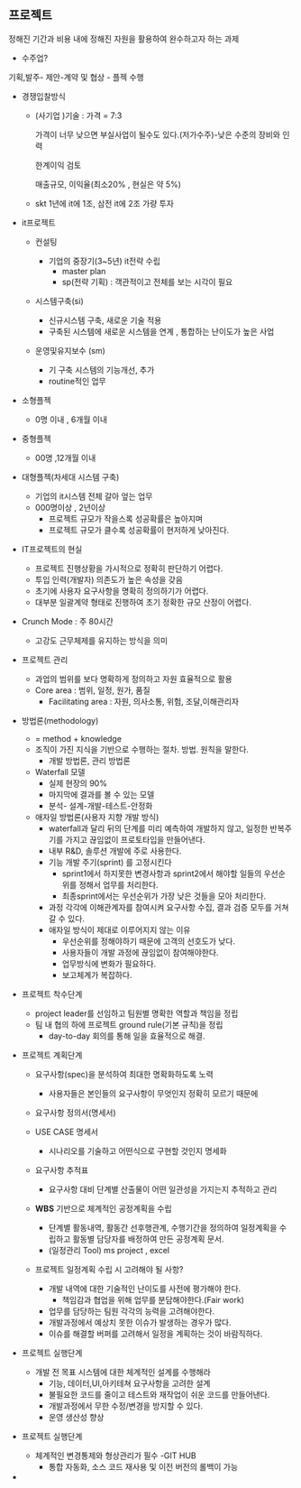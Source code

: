 ## 프로젝트

정해진 기간과 비용 내에 정해진 자원을 활용하여 완수하고자 하는 과제

* 수주업?

기획,발주- 제안-계약 및 협상 - 플젝 수행

* 경쟁입찰방식

  * (사기업 )기술 : 가격 = 7:3

    가격이 너무 낮으면 부실사업이 될수도 있다.(저가수주)-낮은 수준의 장비와 인력

    한계이익 검토

    매출규모, 이익율(최소20% , 현실은 약 5%)

  * skt 1년에 it에 1조, 삼전 it에 2조 가량 투자

* it프로젝트

  * 컨설팅
    * 기업의 중장기(3~5년) it전략 수립
      * master plan
      * sp(전략 기획) : 객관적이고 전체를 보는 시각이 필요
  * 시스템구축(si)
    * 신규시스템 구축, 새로운 기술 적용
    * 구축된 시스템에 새로운 시스템을 연계 , 통합하는 난이도가 높은 사업

  * 운영및유지보수 (sm)
    * 기 구축 시스템의 기능개선, 추가
    * routine적인 업무

* 소형플젝

  * 0명 이내 , 6개월 이내

* 중형플젝

  * 00명 ,12개월 이내

* 대형플젝(차세대 시스템 구축)

  * 기업의 it시스템 전체 갈아 엎는 업무
  * 000명이상 , 2년이상
    * 프로젝트 규모가 작을스록 성공확률은 높아지며
    * 프로젝트 규모가 클수록 성공확률이 현저하게 낮아진다.

* IT프로젝트의 현실

  * 프로젝트 진행상황을 가시적으로 정확히 판단하기 어렵다.
  * 투입 인력(개발자) 의존도가 높은 속성을 갖음
  * 초기에 사용자 요구사항을 명확히 정의하기가 어렵다.
  * 대부분 일괄계약 형태로 진행하여 초기 정확한 규모 산정이 어렵다.

* Crunch Mode : 주 80시간

  * 고강도 근무체제를 유지하는 방식을 의미

* 프로젝트 관리

  * 과업의 범위를 보다 명확하게 정의하고 자원 효율적으로 활용
  * Core area : 범위, 일정, 원가, 품질
    * Facilitating area : 자원, 의사소통, 위험, 조달,이해관리자

* 방법론(methodology)

  * = method + knowledge
  * 조직이 가진 지식을 기반으로 수행하는 절차. 방법. 원칙을 말한다. 
    * 개발 방법론, 관리 방법론
  * Waterfall 모델 
    * 실제 현장의 90%
    * 마지막에 결과를 볼 수 있는 모델
    * 분석- 설계-개발-테스트-안정화
  * 애자일 방법론(사용자 지향 개발 방식)
    * waterfall과 달리 뒤의 단계를 미리 예측하여 개발하지 않고, 일정한 반복주기를 가지고 끊임없이 프로토타입을 만들어낸다.
    * 내부 R&D, 솔루션 개발에 주로 사용한다.
    * 기능 개발 주기(sprint) 를 고정시킨다
      * sprint1에서 하지못한 변경사항과 sprint2에서 해야할 일들의 우선순위를 정해서 업무를 처리한다.
      * 최종sprint에서는 우선순위가 가장 낮은 것들을 모아  처리한다.
    * 과정 각각에 이해관계자를 참여시켜 요구사항 수집, 결과 검증 모두를 거쳐갈 수 있다.
    * 애자일 방식이 제대로 이루어지지 않는 이유
      * 우선순위를 정해야하기 때문에 고객의 선호도가 낮다.
      * 사용자들이 개발 과정에 끊임없이 참여해야한다.
      * 업무방식에 변화가 필요하다.
      * 보고체계가 복잡하다.



* 프로젝트 착수단계

  * project leader를 선임하고 팀원별 명확한 역할과 책임을 정립
  * 팀 내 협의 하에 프로젝트 ground rule(기본 규칙)을 정립
    * day-to-day 회의를 통해 일을 효율적으로 해결.	
  
* 프로젝트 계획단계

  * 요구사항(spec)을 분석하여 최대한 명확화하도록 노력
    * 사용자들은 본인들의 요구사항이 무엇인지 정확히 모르기 때문에
  * 요구사항 정의서(명세서)
  * USE CASE 명세서
    * 시나리오를 기술하고 어떤식으로 구현할 것인지 명세화
  * 요구사항 추적표
    * 요구사항 대비 단계별 산출물이 어떤 일관성을 가지는지 추적하고 관리
  * **WBS** 기반으로 체계적인 공정계획을 수립
    * 단계별 활동내역, 활동간 선후행관계, 수행기간을 정의하여 일정계획을 수립하고 활동별 담당자를 배정하여 만든 공정계획 문서.
    * (일정관리 Tool) ms project , excel

  * 프로젝트 일정계획 수립 시 고려해야 될 사항?
    * 개발 내역에 대한 기술적인 난이도를 사전에 평가해야 한다.
      * 책임감과 협업을 위해 업무를 분담해야한다.(Fair work)
    * 업무를 담당하는 팀원 각각의 능력을 고려해야한다.
    * 개발과정에서 예상치 못한 이슈가 발생하는 경우가 많다.
    * 이슈를 해결할 버퍼를 고려해서 일정을 계획하는 것이 바람직하다.

* 프로젝트 실행단계

  * 개발 전 목표 시스템에 대한 체계적인 설계를 수행해라
    * 기능, 데이터,UI,아키테쳐 요구사항을 고려한 설계
    * 불필요한 코드를 줄이고 테스트와 재작업이 쉬운 코드를 만들어낸다.
    * 개발과정에서 무한 수정/변경을 방지할 수 있다.
    * 운영 생산성 향상

* 프로젝트 실행단계

  * 체계적인 변경통제와 형상관리가 필수 -GIT HUB
    * 통합 자동화, 소스 코드 재사용 및 이전 버전의 롤백이 가능

* 




































